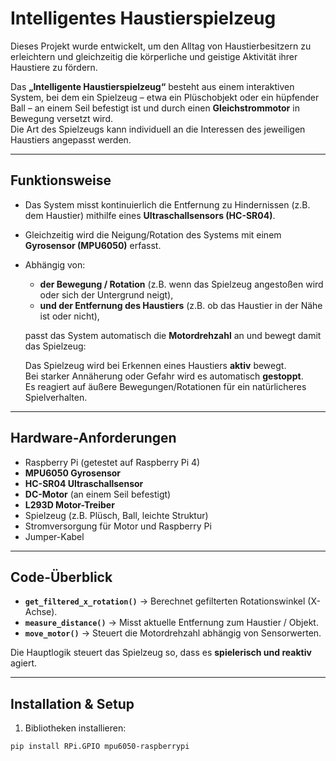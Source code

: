 #  Intelligentes Haustierspielzeug 

Dieses Projekt wurde entwickelt, um den Alltag von Haustierbesitzern zu erleichtern und gleichzeitig die körperliche und geistige Aktivität ihrer Haustiere zu fördern.

Das **„Intelligente Haustierspielzeug“** besteht aus einem interaktiven System, bei dem ein Spielzeug – etwa ein Plüschobjekt oder ein hüpfender Ball – an einem Seil befestigt ist und durch einen **Gleichstrommotor** in Bewegung versetzt wird.  
Die Art des Spielzeugs kann individuell an die Interessen des jeweiligen Haustiers angepasst werden.

---

##  **Funktionsweise**

- Das System misst kontinuierlich die Entfernung zu Hindernissen (z.B. dem Haustier) mithilfe eines **Ultraschallsensors (HC-SR04)**.
- Gleichzeitig wird die Neigung/Rotation des Systems mit einem **Gyrosensor (MPU6050)** erfasst.
- Abhängig von:
  - **der Bewegung / Rotation** (z.B. wenn das Spielzeug angestoßen wird oder sich der Untergrund neigt),
  - **und der Entfernung des Haustiers** (z.B. ob das Haustier in der Nähe ist oder nicht),
  
  passt das System automatisch die **Motordrehzahl** an und bewegt damit das Spielzeug:

     Das Spielzeug wird bei Erkennen eines Haustiers **aktiv** bewegt.  
     Bei starker Annäherung oder Gefahr wird es automatisch **gestoppt**.  
     Es reagiert auf äußere Bewegungen/Rotationen für ein natürlicheres Spielverhalten.

---

##  **Hardware-Anforderungen**

- Raspberry Pi (getestet auf Raspberry Pi 4)
- **MPU6050 Gyrosensor**
- **HC-SR04 Ultraschallsensor**
- **DC-Motor** (an einem Seil befestigt)
- **L293D Motor-Treiber**
- Spielzeug (z.B. Plüsch, Ball, leichte Struktur)
- Stromversorgung für Motor und Raspberry Pi
- Jumper-Kabel

---

##  **Code-Überblick**

- **`get_filtered_x_rotation()`** → Berechnet gefilterten Rotationswinkel (X-Achse).
- **`measure_distance()`** → Misst aktuelle Entfernung zum Haustier / Objekt.
- **`move_motor()`** → Steuert die Motordrehzahl abhängig von Sensorwerten.

 Die Hauptlogik steuert das Spielzeug so, dass es **spielerisch und reaktiv** agiert.

---

##  **Installation & Setup**

1. Bibliotheken installieren:

```bash
pip install RPi.GPIO mpu6050-raspberrypi
